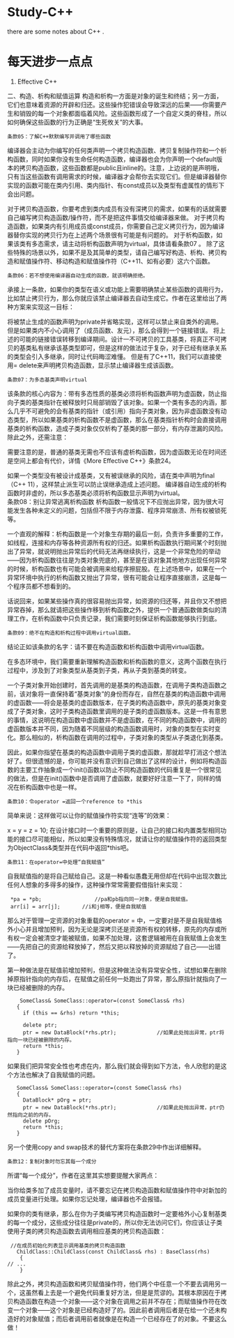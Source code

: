 # Study-C++
there are some notes about C++ .
# 每天进步一点点
 1.  Effective C++

  二、构造、析构和赋值运算
构造和析构一方面是对象的诞生和终结；另一方面，它们也意味着资源的开辟和归还。这些操作犯错误会导致深远的后果——你需要产生和销毁的每一个对象都面临着风险。这些函数形成了一个自定义类的脊柱，所以如何确保这些函数的行为正确是“生死攸关”的大事。

    条款05：了解C++默默编写并调用了哪些函数
编译器会主动为你编写的任何类声明一个拷贝构造函数、拷贝复制操作符和一个析构函数，同时如果你没有生命任何构造函数，编译器也会为你声明一个default版本的拷贝构造函数，这些函数都是public且inline的。注意，上边说的是声明哦，只有当这些函数有调用需求的时候，编译器才会帮你去实现它们。但是编译器替你实现的函数可能在类内引用、类内指针、有const成员以及类型有虚属性的情形下会出问题。

   对于拷贝构造函数，你要考虑到类内成员有没有深拷贝的需求，如果有的话就需要自己编写拷贝构造函数/操作符，而不是把这件事情交给编译器来做。
对于拷贝构造函数，如果类内有引用成员或const成员，你需要自己定义拷贝行为，因为编译器替你实现的拷贝行为在上述两个场景很有可能是有问题的。
对于析构函数，如果该类有多态需求，请主动将析构函数声明为virtual，具体请看条款07 。
除了这些特殊的场景以外，如果不是及其简单的类型，请自己编写好构造、析构、拷贝构造和赋值操作符、移动构造和赋值操作符（C++11、如有必要）这六个函数。

    条款06：若不想使用编译器自动生成的函数，就该明确拒绝。
承接上一条款，如果你的类型在语义或功能上需要明确禁止某些函数的调用行为，比如禁止拷贝行为，那么你就应该禁止编译器去自动生成它。作者在这里给出了两种方案来实现这一目标：

将被禁止生成的函数声明为private并省略实现，这样可以禁止来自类外的调用。但是如果类内不小心调用了（成员函数、友元），那么会得到一个链接错误。
将上述的可能的链接错误转移到编译期间。设计一不可拷贝的工具基类，将真正不可拷贝的基类私有继承该基类型即可，但是这样的做法过于复杂，对于已经有继承关系的类型会引入多继承，同时让代码晦涩难懂。
但是有了C++11，我们可以直接使用= delete来声明拷贝构造函数，显示禁止编译器生成该函数。

    条款07：为多态基类声明virtual
该条款的核心内容为：带有多态性质的基类必须将析构函数声明为虚函数，防止指向子类的基类指针在被释放时只局部销毁了该对象。如果一个类有多态的内涵，那么几乎不可避免的会有基类的指针（或引用）指向子类对象，因为非虚函数没有动态类型，所以如果基类的析构函数不是虚函数，那么在基类指针析构时会直接调用基类的析构函数，造成子类对象仅仅析构了基类的那一部分，有内存泄漏的风险。除此之外，还需注意：

   需要注意的是，普通的基类无需也不应该有虚析构函数，因为虚函数无论在时间还是空间上都会有代价，详情《More Effective C++》条款24。

   如果一个类型没有被设计成基类，又有被误继承的风险，请在类中声明为final（C++ 11），这样禁止派生可以防止误继承造成上述问题。
编译器自动生成的析构函数时非虚的，所以多态基类必须将析构函数显示声明为virtual。                                                                                                    
     条款08：别让异常逃离析构函数
析构函数一般情况下不应抛出异常，因为很大可能发生各种未定义的问题，包括但不限于内存泄露、程序异常崩溃、所有权被锁死等。

   一个直观的解释：析构函数是一个对象生存期的最后一刻，负责许多重要的工作，如线程，连接和内存等各种资源所有权的归还。如果析构函数执行期间某个时刻抛出了异常，就说明抛出异常后的代码无法再继续执行，这是一个非常危险的举动——因为析构函数往往是为类对象兜底的，甚至是在该对象其他地方出现任何异常的时候，析构函数也有可能会被调用来给程序擦屁股。在上述场景中，如果在一个异常环境中执行的析构函数又抛出了异常，很有可能会让程序直接崩溃，这是每一个程序员都不想看到的。

  话说回来，如果某些操作真的很容易抛出异常，如资源的归还等，并且你又不想把异常吞掉，那么就请把这些操作移到析构函数之外，提供一个普通函数做类似的清理工作，在析构函数中只负责记录，我们需要时刻保证析构函数能够执行到底。

    条款09：绝不在构造和析构过程中调用virtual函数。
结论正如该条款的名字：请不要在构造函数和析构函数中调用virtual函数。

在多态环境中，我们需要重新理解构造函数和析构函数的意义，这两个函数在执行过程中，涉及到了对象类型从基类到子类，再从子类到基类的转变。

   一个子类对象开始创建时，首先调用的是基类的构造函数，在调用子类构造函数之前，该对象将一直保持着“基类对象”的身份而存在，自然在基类的构造函数中调用的虚函数——将会是基类的虚函数版本，在子类的构造函数中，原先的基类对象变成了子类对象，这时子类构造函数里调用的是子类的虚函数版本。这是一件有意思的事情，这说明在构造函数中虚函数并不是虚函数，在不同的构造函数中，调用的虚函数版本并不同，因为随着不同层级的构造函数调用时，对象的类型在实时变化。那么相似的，析构函数在调用的过程中，子类对象的类型从子类退化到基类。

   因此，如果你指望在基类的构造函数中调用子类的虚函数，那就趁早打消这个想法好了。但很遗憾的是，你可能并没有意识到自己做出了这样的设计，例如将构造函数的主要工作抽象成一个init()函数以防止不同构造函数的代码重复是一个很常见的做法，但是在init()函数中是否调用了虚函数，就要好好注意一下了，同样的情况在析构函数中也是一样。
 
    条款10：令operator =返回一个reference to *this
简单来说：这样做可以让你的赋值操作符实现“连等”的效果：

x = y = z = 10;
在设计接口时一个重要的原则是，让自己的接口和内置类型相同功能的接口尽可能相似，所以如果没有特殊情况，就请让你的赋值操作符的返回类型为ObjectClass&类型并在代码中返回*this吧。

    条款11：在operator=中处理“自我赋值”
自我赋值指的是将自己赋给自己。这是一种看似愚蠢无用但却在代码中出现次数比任何人想象的多得多的操作，这种操作常常需要假借指针来实现：

     *pa = *pb;		 			//pa和pb指向同一对象，便是自我赋值。
     arr[i] = arr[j];		//i和j相等，便是自我赋值
那么对于管理一定资源的对象重载的operator = 中，一定要对是不是自我赋值格外小心并且增加预判，因为无论是深拷贝还是资源所有权的转移，原先的内存或所有权一定会被清空才能被赋值，如果不加处理，这套逻辑被用在自我赋值上会发生——先把自己的资源给释放掉了，然后又把以释放掉的资源赋给了自己——出错了。

第一种做法是在赋值前增加预判，但是这种做法没有异常安全性，试想如果在删除掉原指针指向的内存后，在赋值之前任何一处跑出了异常，那么原指针就指向了一块已经被删除的内存。

        SomeClass& SomeClass::operator=(const SomeClass& rhs) 
       {
         if (this == &rhs) return *this;
  
         delete ptr;	
         ptr = new DataBlock(*rhs.ptr);				//如果此处抛出异常，ptr将指向一块已经被删除的内存。
         return *this;
       }
如果我们把异常安全性也考虑在内，那么我们就会得到如下方法，令人欣慰的是这个方法也解决了自我赋值的问题。

       SomeClass& SomeClass::operator=(const SomeClass& rhs) 
       {
         DataBlock* pOrg = ptr;
         ptr = new DataBlock(*rhs.ptr);				//如果此处抛出异常，ptr仍然指向之前的内存。
         delete pOrg;
         return *this;
       }
另一个使用copy and swap技术的替代方案将在条款29中作出详细解释。

    条款12：复制对象时勿忘其每一个成分
所谓“每一个成分”，作者在这里其实想要提醒大家两点：

当你给类多加了成员变量时，请不要忘记在拷贝构造函数和赋值操作符中对新加的成员变量进行处理。如果你忘记处理，编译器也不会报错。

如果你的类有继承，那么在你为子类编写拷贝构造函数时一定要格外小心复制基类的每一个成分，这些成分往往是private的，所以你无法访问它们，你应该让子类使用子类的拷贝构造函数去调用相应基类的拷贝构造函数：

     //在成员初始化列表显示调用基类的拷贝构造函数
       ChildClass::ChildClass(const ChildClass& rhs) : BaseClass(rhs) 
        {		
  	// ...
        }
除此之外，拷贝构造函数和拷贝赋值操作符，他们两个中任意一个不要去调用另一个，这虽然看上去是一个避免代码重复好方法，但是是荒谬的。其根本原因在于拷贝构造函数在构造一个对象——这个对象在调用之前并不存在；而赋值操作符在改变一个对象——这个对象是已经构造好了的。因此前者调用后者是在给一个还未构造好的对象赋值；而后者调用前者就像是在构造一个已经存在了的对象。不要这么做！


